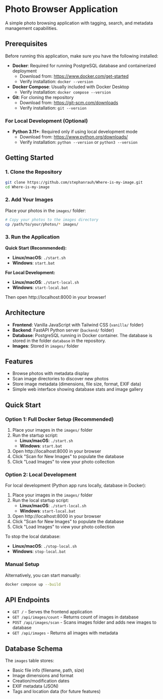 # Photo Browser Application

A simple photo browsing application with tagging, search, and metadata management capabilities.

## Prerequisites

Before running this application, make sure you have the following installed:

- **Docker**: Required for running PostgreSQL database and containerized deployment
  - Download from: https://www.docker.com/get-started
  - Verify installation: `docker --version`
- **Docker Compose**: Usually included with Docker Desktop
  - Verify installation: `docker compose --version`
- **Git**: For cloning the repository
  - Download from: https://git-scm.com/downloads
  - Verify installation: `git --version`

### For Local Development (Optional)
- **Python 3.11+**: Required only if using local development mode
  - Download from: https://www.python.org/downloads/
  - Verify installation: `python --version` or `python3 --version`

## Getting Started

### 1. Clone the Repository

```bash
git clone https://github.com/stephanrauh/Where-is-my-image.git
cd Where-is-my-image
```

### 2. Add Your Images

Place your photos in the `images/` folder:
```bash
# Copy your photos to the images directory
cp /path/to/your/photos/* images/
```

### 3. Run the Application

**Quick Start (Recommended):**
- **Linux/macOS**: `./start.sh`
- **Windows**: `start.bat`

**For Local Development:**
- **Linux/macOS**: `./start-local.sh` 
- **Windows**: `start-local.bat`

Then open http://localhost:8000 in your browser!

## Architecture

- **Frontend**: Vanilla JavaScript with Tailwind CSS (`vanilla/` folder)
- **Backend**: FastAPI Python server (`backend/` folder)
- **Database**: PostgreSQL running in Docker container. The database is stored in the folder `database` in the repository.
- **Images**: Stored in `images/` folder

## Features

- Browse photos with metadata display
- Scan image directories to discover new photos
- Store image metadata (dimensions, file size, format, EXIF data)
- Simple web interface showing database stats and image gallery

## Quick Start

### Option 1: Full Docker Setup (Recommended)

1. Place your images in the `images/` folder
2. Run the startup script:
   - **Linux/macOS**: `./start.sh`
   - **Windows**: `start.bat`
3. Open http://localhost:8000 in your browser
4. Click "Scan for New Images" to populate the database
5. Click "Load Images" to view your photo collection

### Option 2: Local Development

For local development (Python app runs locally, database in Docker):

1. Place your images in the `images/` folder
2. Run the local startup script:
   - **Linux/macOS**: `./start-local.sh`
   - **Windows**: `start-local.bat`
3. Open http://localhost:8000 in your browser
4. Click "Scan for New Images" to populate the database
5. Click "Load Images" to view your photo collection

To stop the local database:
- **Linux/macOS**: `./stop-local.sh`
- **Windows**: `stop-local.bat`

### Manual Setup

Alternatively, you can start manually:
```bash
docker compose up --build
```

## API Endpoints

- `GET /` - Serves the frontend application
- `GET /api/images/count` - Returns count of images in database
- `POST /api/images/scan` - Scans images folder and adds new images to database
- `GET /api/images` - Returns all images with metadata

## Database Schema

The `images` table stores:
- Basic file info (filename, path, size)
- Image dimensions and format
- Creation/modification dates
- EXIF metadata (JSON)
- Tags and location data (for future features)